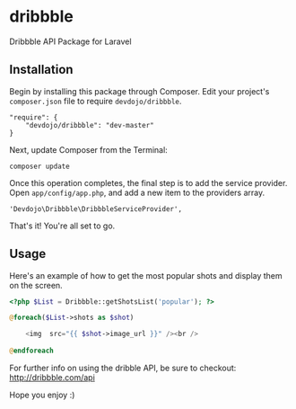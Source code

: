dribbble
========

Dribbble API Package for Laravel

## Installation

Begin by installing this package through Composer. Edit your project's `composer.json` file to require `devdojo/dribbble`.

	"require": {
		"devdojo/dribbble": "dev-master"
	}

Next, update Composer from the Terminal:

    composer update

Once this operation completes, the final step is to add the service provider. Open `app/config/app.php`, and add a new item to the providers array.

    'Devdojo\Dribbble\DribbbleServiceProvider',

That's it! You're all set to go.

## Usage

Here's an example of how to get the most popular shots and display them on the screen.

```php
<?php $List = Dribbble::getShotsList('popular'); ?>

@foreach($List->shots as $shot)

	<img  src="{{ $shot->image_url }}" /><br />
	
@endforeach
```

For further info on using the dribble API, be sure to checkout: http://dribbble.com/api

Hope you enjoy :)
